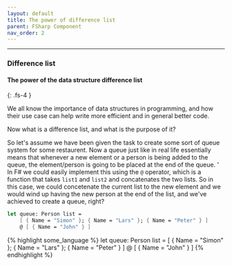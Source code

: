 ```yaml
---
layout: default
title: The power of difference list
parent: FSharp Component
nav_order: 2
---
```


----

### Difference list


#### The power of the data structure difference list
{: .fs-4 }

We all know the importance of data structures in programming, and how their use case can help write more efficient and in general better code.

Now what is a difference list, and what is the purpose of it?


So let's assume we have been given the task to create some sort of queue system for some restaurent. Now a queue just like in real life essentially means that whenever a new element or a person is being added to the queue, the element/person is going to be placed at the end of the queue. 
'
In F# we could easily implement this using the `@` operator, which is a function that takes `list1` and `list2` and concatenates the two lists. So in this case, we could concetenate the current list to the new element and we would wind up having the new person at the end of the list, and we've achieved to create a queue, right?
```fsharp
let queue: Person list =
    [ { Name = "Simon" }; { Name = "Lars" }; { Name = "Peter" } ]
    @ [ { Name = "John" } ]
```
{% highlight some_language %}
let queue: Person list =
    [ { Name = "Simon" }; { Name = "Lars" }; { Name = "Peter" } ]
    @ [ { Name = "John" } ]
{% endhighlight %}





